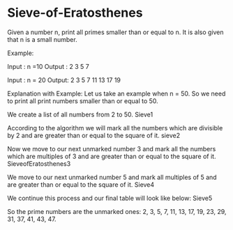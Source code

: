 # Sieve-of-Eratosthenes

Given a number n, print all primes smaller than or equal to n. It is also given that n is a small number.

Example:

Input : n =10
Output : 2 3 5 7 

Input : n = 20 
Output: 2 3 5 7 11 13 17 19

Explanation with Example:
Let us take an example when n = 50. So we need to print all print numbers smaller than or equal to 50.

We create a list of all numbers from 2 to 50.
Sieve1

According to the algorithm we will mark all the numbers which are divisible by 2 and are greater than or equal to the square of it.
sieve2

Now we move to our next unmarked number 3 and mark all the numbers which are multiples of 3 and are greater than or equal to the square of it.
SieveofEratosthenes3

We move to our next unmarked number 5 and mark all multiples of 5 and are greater than or equal to the square of it.
Sieve4

We continue this process and our final table will look like below:
Sieve5

So the prime numbers are the unmarked ones: 2, 3, 5, 7, 11, 13, 17, 19, 23, 29, 31, 37, 41, 43, 47.
